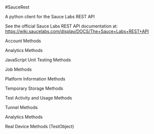 #SauceRest

A python client for the Sauce Labs REST API

See the official Sauce Labs REST API documentation at:
https://wiki.saucelabs.com/display/DOCS/The+Sauce+Labs+REST+API

Account Methods

Analytics Methods

JavaScript Unit Testing Methods

Job Methods

Platform Information Methods

Temporary Storage Methods

Test Activity and Usage Methods

Tunnel Methods

Analytics Methods

Real Device Methods (TestObject)